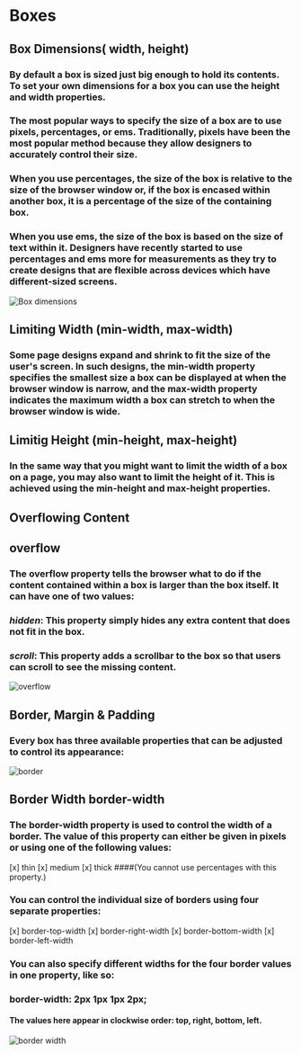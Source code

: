 # Boxes
## Box Dimensions( width, height)
### By default a box is sized just big enough to hold its contents. To set your own dimensions for a box you can use the height and width properties.
### The most popular ways to specify the size of a box are to use pixels, percentages, or ems. Traditionally, pixels have been the most popular method because they allow designers to accurately control their size.
### When you use percentages, the size of the box is relative to the size of the browser window or, if the box is encased within another box, it is a percentage of the size of the containing box.
### When you use ems, the size of the box is based on the size of text within it. Designers have recently started to use percentages and ems more for measurements as they try to create designs that are flexible across devices which have different-sized screens.
![Box dimensions](https://user-images.githubusercontent.com/70091044/92375340-a72d8780-f109-11ea-89ab-e685ea3803fe.PNG)
## Limiting Width (min-width, max-width)
### Some page designs expand and shrink to fit the size of the user's screen. In such designs, the min-width property specifies the smallest size a box can be displayed at when the browser window is narrow, and the max-width property indicates the maximum width a box can stretch to when the browser window is wide.
## Limitig Height (min-height, max-height)
### In the same way that you might want to limit the width of a box on a page, you may also want to limit the height of it. This is achieved using the min-height and max-height properties.
## Overflowing Content
## overflow
### The overflow property tells the browser what to do if the content contained within a box is larger than the box itself. It can have one of two values:
### *hidden*: This property simply hides any extra content that does not fit in the box.
### *scroll*: This property adds a scrollbar to the box so that users can scroll to see the missing content.
![overflow](https://user-images.githubusercontent.com/70091044/92376169-da244b00-f10a-11ea-873d-a1e87440dfd2.PNG)
## Border, Margin & Padding
### Every box has three available properties that can be adjusted to control its appearance:
![border](https://user-images.githubusercontent.com/70091044/92376401-32f3e380-f10b-11ea-8fa0-29a0357a6c14.PNG)
## Border Width border-width
### The border-width property is used to control the width of a border. The value of this property can either be given in pixels or using one of the following values:
[x] thin
[x] medium
[x] thick
####(You cannot use percentages with this property.)
### You can control the individual size of borders using four separate properties:
[x] border-top-width
[x] border-right-width
[x] border-bottom-width
[x] border-left-width
### You can also specify different widths for the four border values in one property, like so:
### border-width: 2px 1px 1px 2px;
#### The values here appear in clockwise order: top, right, bottom, left.
![border width](https://user-images.githubusercontent.com/70091044/92377499-e7dad000-f10c-11ea-9285-b2ca84c48e68.PNG)
